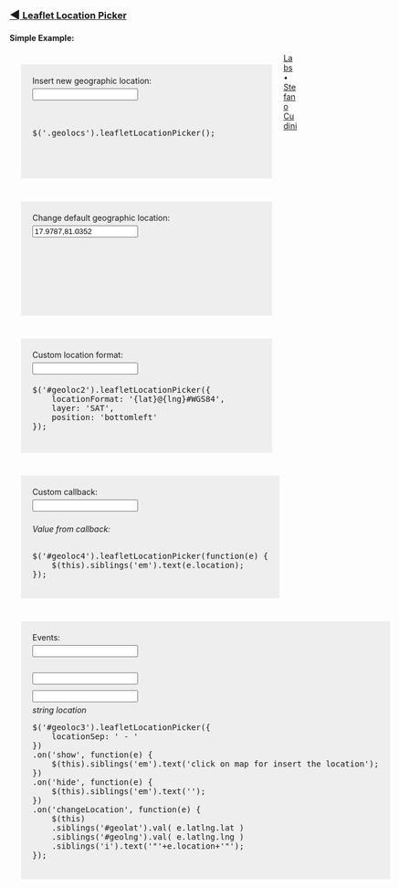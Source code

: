 <!DOCTYPE html PUBLIC "-//W3C//DTD XHTML 1.0 Strict//EN" "http://www.w3.org/TR/xhtml1/DTD/xhtml1-strict.dtd"> 
<html xmlns="http://www.w3.org/1999/xhtml"> 
<head> 
<title></title> 
<meta http-equiv="Content-Type" content="text/html; charset=utf-8" /> 

<link rel="stylesheet" href="/maps/leaflet/dist/leaflet.css" />
<link rel="stylesheet" href="../src/leaflet-locationpicker.css" />
<link rel="stylesheet" href="style.css" />
<style type="text/css">
form {
	margin: 20px;
	padding: 20px;
	background: #eee;
	float: left;
	min-height: 160px;
	min-width: 400px
}
input {
	margin: 5px 0;
}
</style>
</head>

<body>
<h3><a href="../"><big>◄</big> Leaflet Location Picker</a></h3>

<h4>Simple Example: <em></em></h4>

<form id="insert">
	<label>Insert new geographic location:</label><br />
	<input class="geolocs" type="text" value="" size="20" />
<pre>

$('.geolocs').leafletLocationPicker();

</pre>
</form>

<form id="default">
	Change default geographic location: <br />
	<input class="geolocs" type="text" value="17.9787,81.0352" size="20" />
</form>

<form id="format">
	Custom location format: <br />
	<input id="geoloc2" type="text" value="" size="20" /> <br />
<pre>
$('#geoloc2').leafletLocationPicker({
	locationFormat: '{lat}@{lng}#WGS84',
	layer: 'SAT',
	position: 'bottomleft'
});
</pre>	
</form>

<form id="callback">
	Custom callback: <br />
	<input id="geoloc4" type="text" value="" size="20" />
	<br /><br />
	<i>Value from callback:</i><br />
	<em style="color:blue"></em><br />
<pre>
$('#geoloc4').leafletLocationPicker(function(e) {
	$(this).siblings('em').text(e.location);
});
</pre>
</form>

<form id="events">
	Events: <em style="color:red"></em><br />
	<input id="geoloc3" type="text" value="" size="20" />
	<br />
	<br /><input id="geolat" type="text" value="" size="20" />
	<br /><input id="geolng" type="text" value="" size="20" />
	<br /><i>string location</i><br />
<pre>
$('#geoloc3').leafletLocationPicker({
	locationSep: ' - '
})
.on('show', function(e) {
	$(this).siblings('em').text('click on map for insert the location');
})
.on('hide', function(e) {
	$(this).siblings('em').text('');
})
.on('changeLocation', function(e) {
	$(this)
	.siblings('#geolat').val( e.latlng.lat )
	.siblings('#geolng').val( e.latlng.lng )
	.siblings('i').text('"'+e.location+'"');	
});	
</pre>
</form>

<script src="/maps/leaflet/dist/leaflet-src.js"></script>
<script src="/js/jquery-2.1.1.min.js"></script>
<script src="../src/leaflet-locationpicker.js"></script>
<script>
//multiple istances
$('.geolocs').leafletLocationPicker();
//custom location format
$('#geoloc2').leafletLocationPicker({
	locationFormat: '{lat}@{lng}#WGS84',
	position: 'bottomleft',
	layer: 'SAT'	
});
//events
$('#geoloc3').leafletLocationPicker({
		locationSep: ' - '
	})
	.on('show', function(e) {
		$(this).siblings('em').text('click on map for insert the location');
	})
	.on('hide', function(e) {
		$(this).siblings('em').text('');
	})
	.on('changeLocation', function(e) {
		$(this)
		.siblings('#geolat').val( e.latlng.lat )
		.siblings('#geolng').val( e.latlng.lng )
		.siblings('i').text('"'+e.location+'"');	
	});
//callback
$('#geoloc4').leafletLocationPicker(function(e) {
	$(this).siblings('em').text(e.location);
});
</script>

<div id="copy"><a href="http://labs.easyblog.it/">Labs</a> &bull; <a rel="author" href="http://labs.easyblog.it/stefano-cudini/">Stefano Cudini</a></div>

<script src="/labs-common.js"></script>
</body>
</html>
